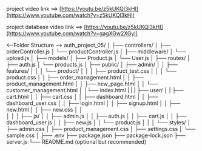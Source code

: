 project video link ==> 
[https://youtu.be/z5kUKQl3kHI](https://www.youtube.com/watch?v=z5kUKQl3kHI)

project database video link ==>
[https://youtu.be/z5kUKQl3kHI](https://www.youtube.com/watch?v=gagXGw2XGyI)








<--Folder Structure -->
auth_project_05/
│
├── controllers/
│   ├── orderController.js
│   └── productController.js
│
├── middleware/
│   └── upload.js
│
├── models/
│   ├── Product.js
│   └── User.js
│
├── routes/
│   ├── auth.js
│   └── products.js
│
├── public/
│   ├── admin/
│   │   ├── features/
│   │   │   └── product/
│   │   │       ├── product_test.css
│   │   │       └── product.css
│   │   ├── order_management.html
│   │   ├── product_management.html
│   │   ├── new_page.html
│   │   └── customer_management.html
│   │└── index.html 
|   |
|   ├── user/
│   |   ├── cart.html
│   │   ├── cart.css
│   │   ├── dashboard.html
│   │   ├── dashboard_user.css
│   │   ├── login.html
│   │   ├── signup.html
│   │   ├── new.html
│   │   ├── new.css
│   │   
│   │
│   ├── js/
│   │   ├── admin.js
│   │   ├── auth.js
│   │   ├── cart.js
│   │   ├── dashboard_user.js
│   │   ├── new.js
│   │   └── product.js
│   │
│   └── styles/
│       ├── admin.css
│       ├── product_management.css
│       ├── settings.css
│       └── sample.css
│
├── .env
├── package.json
├── package-lock.json
├── server.js
└── README.md (optional but recommended)



